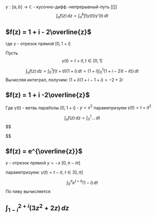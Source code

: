 
$\gamma: [a,b] \to \mathbb{C}$ - кусочно-дифф.-непрерывный-путь
[[]]
$$\int_{\gamma}f(z) \, dz = \int_{a}^b f(\gamma(t))\gamma'(t) \, dt$$

## $f(z) = 1 + i - 2\overline{z}$

где $\gamma$ - отрезок прямой $[0, 1+i]$

Пусть 
$$
\gamma(t) = t + it, t \in [0,1]
$$

$$
\int_{\gamma}f(z) \, dz = \int_{0}^1f(t+ti)(1+i) \, dt = (1+i)\int_{0}^1(1+i-2(t-it)) \, dt
$$
Вычисляя интеграл, получим:
$(1+i)(1+i-1+i) = -2 + 2i$

## $f(z) = 1 + i -2\overline{z}$
Где $\gamma(t)$ - ветвь параболы $[0,1+i]$ - $y = x^2$
параметризуем $\gamma(t) = t + it^2$

$$
\int _{\gamma} f(z) \, dz = \int _{0}^1\dots \, dt  
$$
$$

$$

## $f(z) = e^{\overline{z}}$

$\gamma$ - отрезок прямой $y = -x$ $[0,\pi-i\pi]$

параметризуем:
$\gamma(t) = t -it$, $t \in [0,\pi]$

$$
\int_{0}^\pi e^{t+it}(1-i) \, dt 
$$
По пиву вычисляется

## $\int _{1-i}^{2+i}(3z^2+2z) \, dz$

